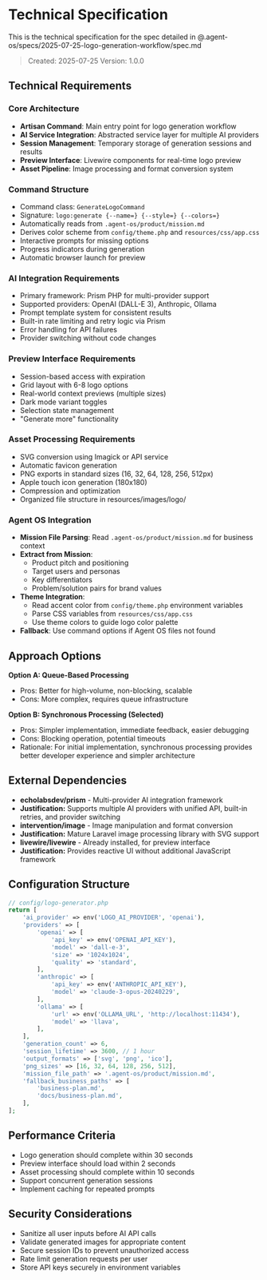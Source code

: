 # Technical Specification

This is the technical specification for the spec detailed in @.agent-os/specs/2025-07-25-logo-generation-workflow/spec.md

> Created: 2025-07-25
> Version: 1.0.0

## Technical Requirements

### Core Architecture
- **Artisan Command**: Main entry point for logo generation workflow
- **AI Service Integration**: Abstracted service layer for multiple AI providers
- **Session Management**: Temporary storage of generation sessions and results
- **Preview Interface**: Livewire components for real-time logo preview
- **Asset Pipeline**: Image processing and format conversion system

### Command Structure
- Command class: `GenerateLogoCommand`
- Signature: `logo:generate {--name=} {--style=} {--colors=}`
- Automatically reads from `.agent-os/product/mission.md`
- Derives color scheme from `config/theme.php` and `resources/css/app.css`
- Interactive prompts for missing options
- Progress indicators during generation
- Automatic browser launch for preview

### AI Integration Requirements
- Primary framework: Prism PHP for multi-provider support
- Supported providers: OpenAI (DALL-E 3), Anthropic, Ollama
- Prompt template system for consistent results
- Built-in rate limiting and retry logic via Prism
- Error handling for API failures
- Provider switching without code changes

### Preview Interface Requirements
- Session-based access with expiration
- Grid layout with 6-8 logo options
- Real-world context previews (multiple sizes)
- Dark mode variant toggles
- Selection state management
- "Generate more" functionality

### Asset Processing Requirements
- SVG conversion using Imagick or API service
- Automatic favicon generation
- PNG exports in standard sizes (16, 32, 64, 128, 256, 512px)
- Apple touch icon generation (180x180)
- Compression and optimization
- Organized file structure in resources/images/logo/

### Agent OS Integration
- **Mission File Parsing**: Read `.agent-os/product/mission.md` for business context
- **Extract from Mission**:
  - Product pitch and positioning
  - Target users and personas
  - Key differentiators
  - Problem/solution pairs for brand values
- **Theme Integration**: 
  - Read accent color from `config/theme.php` environment variables
  - Parse CSS variables from `resources/css/app.css`
  - Use theme colors to guide logo color palette
- **Fallback**: Use command options if Agent OS files not found

## Approach Options

**Option A: Queue-Based Processing**
- Pros: Better for high-volume, non-blocking, scalable
- Cons: More complex, requires queue infrastructure

**Option B: Synchronous Processing (Selected)**
- Pros: Simpler implementation, immediate feedback, easier debugging
- Cons: Blocking operation, potential timeouts
- Rationale: For initial implementation, synchronous processing provides better developer experience and simpler architecture

## External Dependencies

- **echolabsdev/prism** - Multi-provider AI integration framework
- **Justification:** Supports multiple AI providers with unified API, built-in retries, and provider switching
- **intervention/image** - Image manipulation and format conversion
- **Justification:** Mature Laravel image processing library with SVG support
- **livewire/livewire** - Already installed, for preview interface
- **Justification:** Provides reactive UI without additional JavaScript framework

## Configuration Structure

```php
// config/logo-generator.php
return [
    'ai_provider' => env('LOGO_AI_PROVIDER', 'openai'),
    'providers' => [
        'openai' => [
            'api_key' => env('OPENAI_API_KEY'),
            'model' => 'dall-e-3',
            'size' => '1024x1024',
            'quality' => 'standard',
        ],
        'anthropic' => [
            'api_key' => env('ANTHROPIC_API_KEY'),
            'model' => 'claude-3-opus-20240229',
        ],
        'ollama' => [
            'url' => env('OLLAMA_URL', 'http://localhost:11434'),
            'model' => 'llava',
        ],
    ],
    'generation_count' => 6,
    'session_lifetime' => 3600, // 1 hour
    'output_formats' => ['svg', 'png', 'ico'],
    'png_sizes' => [16, 32, 64, 128, 256, 512],
    'mission_file_path' => '.agent-os/product/mission.md',
    'fallback_business_paths' => [
        'business-plan.md',
        'docs/business-plan.md',
    ],
];
```

## Performance Criteria

- Logo generation should complete within 30 seconds
- Preview interface should load within 2 seconds
- Asset processing should complete within 10 seconds
- Support concurrent generation sessions
- Implement caching for repeated prompts

## Security Considerations

- Sanitize all user inputs before AI API calls
- Validate generated images for appropriate content
- Secure session IDs to prevent unauthorized access
- Rate limit generation requests per user
- Store API keys securely in environment variables